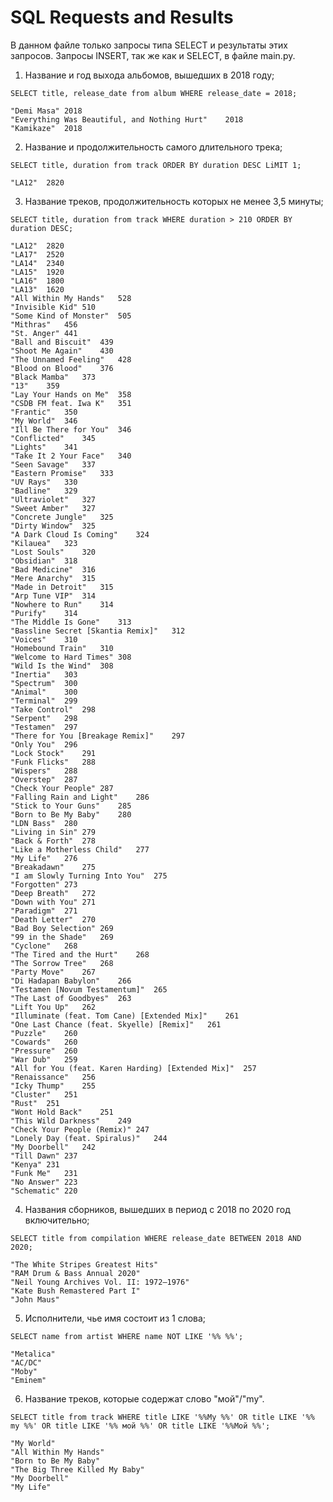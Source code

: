 # SQL Requests and Results

В данном файле только запросы типа SELECT и результаты этих запросов. Запросы INSERT, так же как и SELECT, в файле main.py.

1. Название и год выхода альбомов, вышедших в 2018 году;
```
SELECT title, release_date from album WHERE release_date = 2018;
```
```
"Demi Masa"	2018
"Everything Was Beautiful, and Nothing Hurt"	2018
"Kamikaze"	2018
```

2. Название и продолжительность самого длительного трека;
```
SELECT title, duration from track ORDER BY duration DESC LiMIT 1;
```

```
"LA12"	2820
```

3. Название треков, продолжительность которых не менее 3,5 минуты;

```
SELECT title, duration from track WHERE duration > 210 ORDER BY duration DESC;
```

```
"LA12"	2820
"LA17"	2520
"LA14"	2340
"LA15"	1920
"LA16"	1800
"LA13"	1620
"All Within My Hands"	528
"Invisible Kid"	510
"Some Kind of Monster"	505
"Mithras"	456
"St. Anger"	441
"Ball and Biscuit"	439
"Shoot Me Again"	430
"The Unnamed Feeling"	428
"Blood on Blood"	376
"Black Mamba"	373
"13"	359
"Lay Your Hands on Me"	358
"CSDB FM feat. Iwa K"	351
"Frantic"	350
"My World"	346
"Ill Be There for You"	346
"Conflicted"	345
"Lights"	341
"Take It 2 Your Face"	340
"Seen Savage"	337
"Eastern Promise"	333
"UV Rays"	330
"Badline"	329
"Ultraviolet"	327
"Sweet Amber"	327
"Concrete Jungle"	325
"Dirty Window"	325
"A Dark Cloud Is Coming"	324
"Kilauea"	323
"Lost Souls"	320
"Obsidian"	318
"Bad Medicine"	316
"Mere Anarchy"	315
"Made in Detroit"	315
"Arp Tune VIP"	314
"Nowhere to Run"	314
"Purify"	314
"The Middle Is Gone"	313
"Bassline Secret [Skantia Remix]"	312
"Voices"	310
"Homebound Train"	310
"Welcome to Hard Times"	308
"Wild Is the Wind"	308
"Inertia"	303
"Spectrum"	300
"Animal"	300
"Terminal"	299
"Take Control"	298
"Serpent"	298
"Testamen"	297
"There for You [Breakage Remix]"	297
"Only You"	296
"Lock Stock"	291
"Funk Flicks"	288
"Wispers"	288
"Overstep"	287
"Check Your People"	287
"Falling Rain and Light"	286
"Stick to Your Guns"	285
"Born to Be My Baby"	280
"LDN Bass"	280
"Living in Sin"	279
"Back & Forth"	278
"Like a Motherless Child"	277
"My Life"	276
"Breakadawn"	275
"I am Slowly Turning Into You"	275
"Forgotten"	273
"Deep Breath"	272
"Down with You"	271
"Paradigm"	271
"Death Letter"	270
"Bad Boy Selection"	269
"99 in the Shade"	269
"Cyclone"	268
"The Tired and the Hurt"	268
"The Sorrow Tree"	268
"Party Move"	267
"Di Hadapan Babylon"	266
"Testamen [Novum Testamentum]"	265
"The Last of Goodbyes"	263
"Lift You Up"	262
"Illuminate (feat. Tom Cane) [Extended Mix]"	261
"One Last Chance (feat. Skyelle) [Remix]"	261
"Puzzle"	260
"Cowards"	260
"Pressure"	260
"War Dub"	259
"All for You (feat. Karen Harding) [Extended Mix]"	257
"Renaissance"	256
"Icky Thump"	255
"Cluster"	251
"Rust"	251
"Wont Hold Back"	251
"This Wild Darkness"	249
"Check Your People (Remix)"	247
"Lonely Day (feat. Spiralus)"	244
"My Doorbell"	242
"Till Dawn"	237
"Kenya"	231
"Funk Me"	231
"No Answer"	223
"Schematic"	220
```

4. Названия сборников, вышедших в период с 2018 по 2020 год включительно;

```
SELECT title from compilation WHERE release_date BETWEEN 2018 AND 2020;
```

```
"The White Stripes Greatest Hits"
"RAM Drum & Bass Annual 2020"
"Neil Young Archives Vol. II: 1972–1976"
"Kate Bush Remastered Part I"
"John Maus"
```

5. Исполнители, чье имя состоит из 1 слова;

```
SELECT name from artist WHERE name NOT LIKE '%% %%';
```

```
"Metalica"
"AC/DC"
"Moby"
"Eminem"
```

6. Название треков, которые содержат слово "мой"/"my".

```
SELECT title from track WHERE title LIKE '%%My %%' OR title LIKE '%% my %%' OR title LIKE '%% мой %%' OR title LIKE '%%Мой %%';
```

```
"My World"
"All Within My Hands"
"Born to Be My Baby"
"The Big Three Killed My Baby"
"My Doorbell"
"My Life"
```